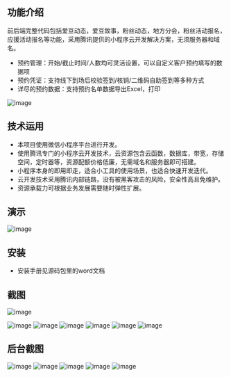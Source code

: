 ## 功能介绍 
    
前后端完整代码包括爱豆动态，爱豆故事，粉丝动态，地方分会，粉丝活动报名，应援活动报名等功能，采用腾讯提供的小程序云开发解决方案，无须服务器和域名。

- 预约管理：开始/截止时间/人数均可灵活设置，可以自定义客户预约填写的数据项
- 预约凭证：支持线下到场后校验签到/核销/二维码自助签到等多种方式
- 详尽的预约数据：支持预约名单数据导出Excel，打印

![image](https://user-images.githubusercontent.com/101435099/157993769-a427cb58-05c4-40ed-8398-8cc0f1df2f23.png)

## 技术运用
- 本项目使用微信小程序平台进行开发。
- 使用腾讯专门的小程序云开发技术，云资源包含云函数，数据库，带宽，存储空间，定时器等，资源配额价格低廉，无需域名和服务器即可搭建。
- 小程序本身的即用即走，适合小工具的使用场景，也适合快速开发迭代。
- 云开发技术采用腾讯内部链路，没有被黑客攻击的风险，安全性高且免维护。
- 资源承载力可根据业务发展需要随时弹性扩展。  


 



## 演示
![image](https://user-images.githubusercontent.com/101435099/157993773-150a8f14-9dbe-4993-9024-59bc488ea1d1.png)




## 安装

- 安装手册见源码包里的word文档




## 截图
![image](https://user-images.githubusercontent.com/101435099/157993780-f5065d16-2add-4095-8f6d-afc9c4004145.png)

 ![image](https://user-images.githubusercontent.com/101435099/157993783-4034dcb8-33e5-4ede-8fe2-d960ea1e62e3.png)
![image](https://user-images.githubusercontent.com/101435099/157993786-4a874a05-6795-442d-8dbf-41f3104f830d.png)
![image](https://user-images.githubusercontent.com/101435099/157993788-02264ac2-7386-43f3-a2f5-236a854a5099.png)
![image](https://user-images.githubusercontent.com/101435099/157993795-5bcaa9a7-8588-4189-bf17-cbbe23c8c5d7.png)
![image](https://user-images.githubusercontent.com/101435099/157993799-c3b44329-084f-4eff-846f-55da5c077bee.png)
![image](https://user-images.githubusercontent.com/101435099/157993803-be3e04b6-2f7a-439e-837e-e6421991f9d9.png)


## 后台截图
 ![image](https://user-images.githubusercontent.com/101435099/157993807-df669b80-4ace-4b90-9271-dd0d8bce7969.png)
 ![image](https://user-images.githubusercontent.com/101435099/157993812-4dcee668-cd3b-4da8-8da6-593732855261.png)
 ![image](https://user-images.githubusercontent.com/101435099/157993814-13af6282-f63c-46dd-b456-393b6b5ed1d3.png)
 ![image](https://user-images.githubusercontent.com/101435099/157993816-70ba3e25-3292-4b9f-8e27-884234f95e0b.png)
 ![image](https://user-images.githubusercontent.com/101435099/157993820-b8463622-1861-4124-a31b-7b8a48a3c148.png)





